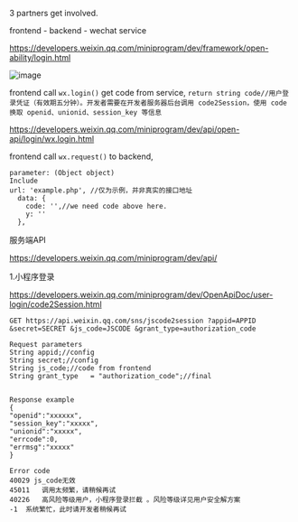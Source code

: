 3 partners get involved.

frontend - backend - wechat service

https://developers.weixin.qq.com/miniprogram/dev/framework/open-ability/login.html

![image](https://github.com/user-attachments/assets/b25fe9bf-a4de-4a5c-aca7-4462b517c720)

frontend call ``wx.login()`` get code from service, 
``return string code//用户登录凭证（有效期五分钟）。开发者需要在开发者服务器后台调用 code2Session，使用 code 换取 openid、unionid、session_key 等信息``

https://developers.weixin.qq.com/miniprogram/dev/api/open-api/login/wx.login.html


frontend call ``wx.request()`` to backend, 
````
parameter: (Object object)
Include
url: 'example.php', //仅为示例，并非真实的接口地址
  data: {
    code: '',//we need code above here.
    y: ''
  },
````

服务端API

https://developers.weixin.qq.com/miniprogram/dev/api/


1.小程序登录

https://developers.weixin.qq.com/miniprogram/dev/OpenApiDoc/user-login/code2Session.html

``GET https://api.weixin.qq.com/sns/jscode2session
?appid=APPID
&secret=SECRET
&js_code=JSCODE
&grant_type=authorization_code 
 ``
````
Request parameters
String appid;//config
String secret;//config
String js_code;//code from frontend
String grant_type	= "authorization_code";//final


Response example
{
"openid":"xxxxxx",
"session_key":"xxxxx",
"unionid":"xxxxx",
"errcode":0,
"errmsg":"xxxxx"
}

Error code
40029 js_code无效
45011	调用太频繁，请稍候再试
40226	高风险等级用户，小程序登录拦截 。风险等级详见用户安全解方案
-1	系统繁忙，此时请开发者稍候再试
````



